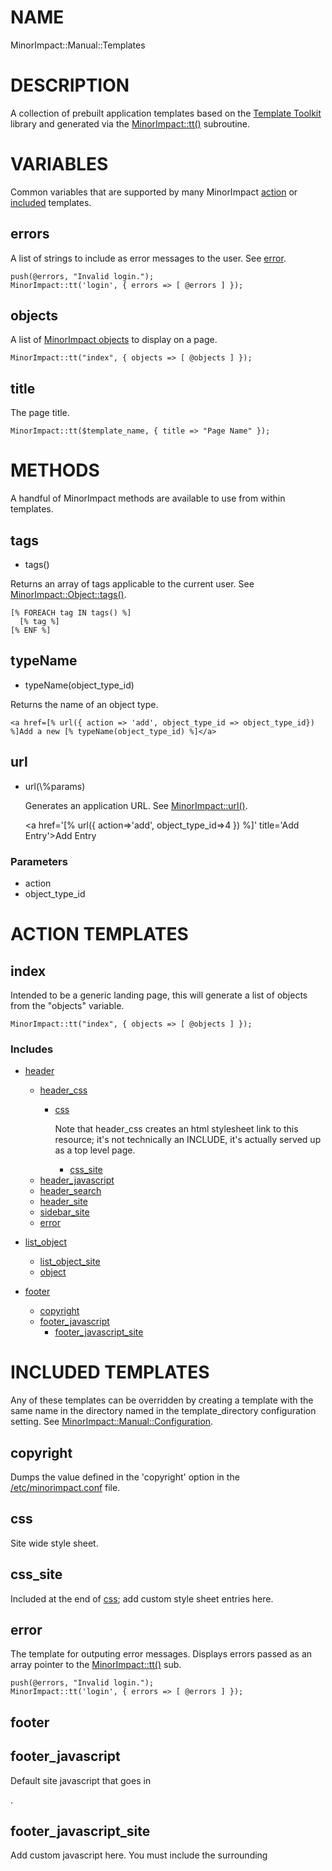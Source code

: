 # NAME

MinorImpact::Manual::Templates

# DESCRIPTION

A collection of prebuilt application templates based on the [Template Toolkit](https://metacpan.org/pod/Template.md)
library and generated via the [MinorImpact::tt()](./MinorImpact.md#tt) subroutine.

# VARIABLES

Common variables that are supported by many MinorImpact [action](#action-templates) or [included](#included-templates) templates.

## errors

A list of strings to include as error messages to the user.
See [error](#error).

    push(@errors, "Invalid login.");
    MinorImpact::tt('login', { errors => [ @errors ] });

## objects

A list of [MinorImpact objects](./MinorImpact_Object.md) to display on a page.

    MinorImpact::tt("index", { objects => [ @objects ] });

## title

The page title.

    MinorImpact::tt($template_name, { title => "Page Name" });

# METHODS

A handful of MinorImpact methods are available to use from within templates.

## tags

- tags()

Returns an array of tags applicable to the current user.  See [MinorImpact::Object::tags()](./MinorImpact_Object.md#tags).

    [% FOREACH tag IN tags() %]
      [% tag %]
    [% ENF %]

## typeName

- typeName(object\_type\_id)

Returns the name of an object type.

    <a href=[% url({ action => 'add', object_type_id => object_type_id}) %]Add a new [% typeName(object_type_id) %]</a>

## url

- url(\\%params)

    Generates an application URL. See [MinorImpact::url()](./MinorImpact.md#url).

    <a href='[% url({ action=>'add', object_type_id=>4 }) %]' title='Add Entry'>Add Entry</a>

### Parameters

- action
- object\_type\_id

# ACTION TEMPLATES

## index

Intended to be a generic landing page, this will generate a list of objects from the "objects"
variable.

    MinorImpact::tt("index", { objects => [ @objects ] });

### Includes

- [header](#header)
    - [header\_css](#header_css)
        - [css](#css)

            Note that header\_css creates an html stylesheet link to this resource; it's not technically an INCLUDE, it's actually
            served up as a top level page.

            - [css\_site](#css_site)
    - [header\_javascript](#header_javascript)
    - [header\_search](#header_search)
    - [header\_site](#header_site)
    - [sidebar\_site](#sidebar_site)
    - [error](#error)

- [list\_object](#list_object)
    - [list\_object\_site](#list_object_site)
    - [object](#object)

- [footer](#footer)
    - [copyright](#copyright)
    - [footer\_javascript](#footer_javascript)
        - [footer\_javascript\_site](#footer_javascript_site)

# INCLUDED TEMPLATES

Any of these templates can be overridden by creating a template with the same name in the
directory named in the template\_directory configuration setting. See [MinorImpact::Manual::Configuration](./Minorimpact_Manual_Configuration.md#settings).

## copyright

Dumps the value defined in the 'copyright' option in the 
[/etc/minorimpact.conf](./MinorImpact_Manual_Configuration.md#configurationfile) file.

## css

Site wide style sheet.

## css\_site

Included at the end of [css](#css); add custom style sheet entries here.

## error

The template for outputing error messages.  Displays errors passed as an array pointer to the 
[MinorImpact::tt()](./MinorImpact.md#tt) sub.

    push(@errors, "Invalid login.");
    MinorImpact::tt('login', { errors => [ @errors ] });

## footer

## footer\_javascript

Default site javascript that goes in <footer>.

## footer\_javascript\_site

Add custom javascript here.  You must include the surrounding <script> tags.

## header

Included at the top of most pages, includes DOCTYPE and meta tags, and CGI headers. If you override
this template with your own, remember to account for  the "Content-type: text/html\\n\\n" header, which is
included in the default.  The stock version of this template also includes generic top and side navigation
bars, a search box, and links to various site functions, including user login and settings.  Subject to change
and may not be suitable for some (or any) applications.

### Variables

- title

    Use this as the page <title>.  Can be set when the main page is called:

        MinorImpact::tt($template_name, { title => "Page Name" });

    ...or set from the calling template:

        [% INCLUDE header title='Page Name' %]

## header\_css

Includes external libraries and creates a html "stylesheet" link to [css](#css).

## header\_javascript

## header\_script

Default site javascript that goes in <head>.

## header\_site

Add custom html to the header here.

## list\_object

Generates a list of [object](#object) templates from the "objects" array passed to 
[MinorImpact::tt()](./MinorImpact.md#tt).

    MinorImpact::tt($template_name, { objects => [ @objects ] });

## list\_object\_site

Insert custom template output here.

## object

Called for each object in the "objects" array, this is a fairly complicated template designed to output
a [MinorImpact object](./MinorImpact_Object.md)'s [toString() method](./MinorImpact_Object.md#tostring), with the
"column" format.

## object\_link

The object's name as a link to the /object/<id> page.

## object\_page

A shorter version of [object](#object), but a longer version of [object\_link](#object_link).

## sidebar\_site

Add custom sidebare entries here.  Items should follow the format:

            <div class="w3-row">
                <div class="w3-col s3">
                    &nbsp;
                </div>
                <div class="w3-col s9">
                    <a class="w3-bar-item w3-button" href='[% url({ action=>'ACTION' }) %]'>TEXT</a>
                </div>
            </div>

# AUTHOR

Patrick Gillan <pgillan@minorimpact.com>
